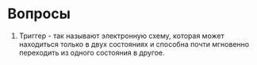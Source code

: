 # Вопросы
1. Триггер - так называют электронную схему, которая может находиться только в двух состояниях и способна почти мгновенно переходить из одного состояния в другое.
